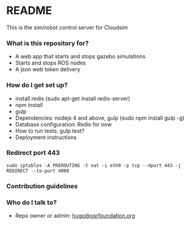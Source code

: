 # README #

This is the sim/robot control server for Cloudsim

### What is this repository for? ###

* A web app that starts and stops gazebo simulations
* Starts and stops ROS nodes
* A json web token delivery

### How do I get set up? ###

* install redis (sudo apt-get install redis-server)
* npm install
* gulp
* Dependencies: nodejs 4 and above, gulp (sudo npm install gulp -g)
* Database configuration: Redis for now
* How to run tests: gulp test?
* Deployment instructions

### Redirect port 443

    sudo iptables -A PREROUTING -t nat -i eth0 -p tcp --dport 443 -j REDIRECT --to-port 4000


### Contribution guidelines ###

### Who do I talk to? ###

* Repo owner or admin: hugo@osrfoundation.org
